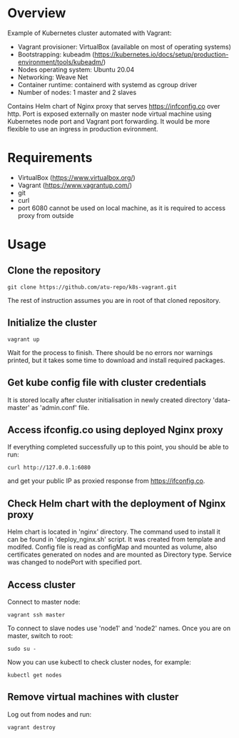 # Overview 

Example of Kubernetes cluster automated with Vagrant:
- Vagrant provisioner: VirtualBox (available on most of operating systems)
- Bootstrapping: kubeadm (https://kubernetes.io/docs/setup/production-environment/tools/kubeadm/)
- Nodes operating system: Ubuntu 20.04
- Networking: Weave Net
- Container runtime: containerd with systemd as cgroup driver
- Number of nodes: 1 master and 2 slaves

Contains Helm chart of Nginx proxy that serves https://infconfig.co over http. Port is exposed externally on master node virtual machine using Kubernetes node port and Vagrant port forwarding. It would be more flexible to use an ingress in production evironment.

# Requirements

- VirtualBox (https://www.virtualbox.org/) 
- Vagrant (https://www.vagrantup.com/)
- git
- curl
- port 6080 cannot be used on local machine, as it is required to access proxy from outside

# Usage

## Clone the repository
```
git clone https://github.com/atu-repo/k8s-vagrant.git
```
The rest of instruction assumes you are in root of that cloned repository.

## Initialize the cluster
```
vagrant up
```
Wait for the process to finish. There should be no errors nor warnings printed, but it takes some time to download and install required packages.

## Get kube config file with cluster credentials
It is stored locally after cluster initialisation in newly created directory 'data-master' as 'admin.conf' file.

## Access ifconfig.co using deployed Nginx proxy
If everything completed successfully up to this point, you should be able to run:
```
curl http://127.0.0.1:6080
```
and get your public IP as proxied response from https://ifconfig.co.

## Check Helm chart with the deployment of Nginx proxy
Helm chart is located in 'nginx' directory. The command used to install it can be found in 'deploy_nginx.sh' script.
It was created from template and modifed. Config file is read as configMap and mounted as volume, also certificates generated on nodes and are mounted as Directory type. Service was changed to nodePort with specified port.

## Access cluster
Connect to master node:
```
vagrant ssh master
```
To connect to slave nodes use 'node1' and 'node2' names.
Once you are on master, switch to root:
```
sudo su -
```
Now you can use kubectl to check cluster nodes, for example:
```
kubectl get nodes
```

## Remove virtual machines with cluster
Log out from nodes and run:
```
vagrant destroy
```
